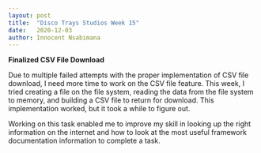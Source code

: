 ```yaml
---
layout: post
title:  "Disco Trays Studios Week 15"
date:   2020-12-03
author: Innocent Nsabimana
---
```



**Finalized CSV File Download**

Due to multiple failed attempts with the proper implementation of CSV file download, I need more time to work on the CSV file feature. This week, I tried creating a file on the file system, reading the data from the file system to memory, and building a CSV file to return for download. This implementation worked, but it took a while to figure out. 

Working on this task enabled me to improve my skill in looking up the right information on the internet and how to look at the most useful framework documentation information to complete a task. 








